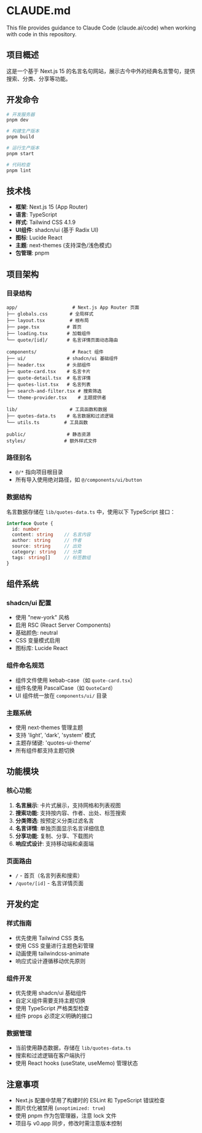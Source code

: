 # CLAUDE.md

This file provides guidance to Claude Code (claude.ai/code) when working with code in this repository.

## 项目概述

这是一个基于 Next.js 15 的名言名句网站，展示古今中外的经典名言警句，提供搜索、分类、分享等功能。

## 开发命令

```bash
# 开发服务器
pnpm dev

# 构建生产版本
pnpm build

# 运行生产版本
pnpm start

# 代码检查
pnpm lint
```

## 技术栈

- **框架**: Next.js 15 (App Router)
- **语言**: TypeScript
- **样式**: Tailwind CSS 4.1.9
- **UI组件**: shadcn/ui (基于 Radix UI)
- **图标**: Lucide React
- **主题**: next-themes (支持深色/浅色模式)
- **包管理**: pnpm

## 项目架构

### 目录结构
```
app/                    # Next.js App Router 页面
├── globals.css        # 全局样式
├── layout.tsx         # 根布局
├── page.tsx          # 首页
├── loading.tsx       # 加载组件
└── quote/[id]/       # 名言详情页面动态路由

components/             # React 组件
├── ui/               # shadcn/ui 基础组件
├── header.tsx        # 头部组件
├── quote-card.tsx    # 名言卡片
├── quote-detail.tsx  # 名言详情
├── quotes-list.tsx   # 名言列表
├── search-and-filter.tsx # 搜索筛选
└── theme-provider.tsx    # 主题提供者

lib/                   # 工具函数和数据
├── quotes-data.ts    # 名言数据和过滤逻辑
└── utils.ts         # 工具函数

public/               # 静态资源
styles/              # 额外样式文件
```

### 路径别名
- `@/*` 指向项目根目录
- 所有导入使用绝对路径，如 `@/components/ui/button`

### 数据结构
名言数据存储在 `lib/quotes-data.ts` 中，使用以下 TypeScript 接口：

```typescript
interface Quote {
  id: number
  content: string    // 名言内容
  author: string     // 作者
  source: string     // 出处
  category: string   // 分类
  tags: string[]     // 标签数组
}
```

## 组件系统

### shadcn/ui 配置
- 使用 "new-york" 风格
- 启用 RSC (React Server Components)
- 基础颜色: neutral
- CSS 变量模式启用
- 图标库: Lucide React

### 组件命名规范
- 组件文件使用 kebab-case（如 `quote-card.tsx`）
- 组件名使用 PascalCase（如 `QuoteCard`）
- UI 组件统一放在 `components/ui/` 目录

### 主题系统
- 使用 next-themes 管理主题
- 支持 'light', 'dark', 'system' 模式
- 主题存储键: 'quotes-ui-theme'
- 所有组件都支持主题切换

## 功能模块

### 核心功能
1. **名言展示**: 卡片式展示，支持网格和列表视图
2. **搜索功能**: 支持按内容、作者、出处、标签搜索
3. **分类筛选**: 按预定义分类过滤名言
4. **名言详情**: 单独页面显示名言详细信息
5. **分享功能**: 复制、分享、下载图片
6. **响应式设计**: 支持移动端和桌面端

### 页面路由
- `/` - 首页（名言列表和搜索）
- `/quote/[id]` - 名言详情页面

## 开发约定

### 样式指南
- 优先使用 Tailwind CSS 类名
- 使用 CSS 变量进行主题色彩管理
- 动画使用 tailwindcss-animate
- 响应式设计遵循移动优先原则

### 组件开发
- 优先使用 shadcn/ui 基础组件
- 自定义组件需要支持主题切换
- 使用 TypeScript 严格类型检查
- 组件 props 必须定义明确的接口

### 数据管理
- 当前使用静态数据，存储在 `lib/quotes-data.ts`
- 搜索和过滤逻辑在客户端执行
- 使用 React hooks (useState, useMemo) 管理状态

## 注意事项

- Next.js 配置中禁用了构建时的 ESLint 和 TypeScript 错误检查
- 图片优化被禁用 (`unoptimized: true`)
- 使用 pnpm 作为包管理器，注意 lock 文件
- 项目与 v0.app 同步，修改时需注意版本控制